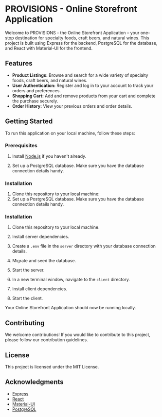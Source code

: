 # PROVISIONS - Online Storefront Application

Welcome to PROVISIONS - the Online Storefront Application – your one-stop destination for specialty foods, craft beers, and natural wines. This project is built using Express for the backend, PostgreSQL for the database, and React with Material-UI for the frontend.

## Features

- **Product Listings:** Browse and search for a wide variety of specialty foods, craft beers, and natural wines.
- **User Authentication:** Register and log in to your account to track your orders and preferences.
- **Shopping Cart:** Add and remove products from your cart and complete the purchase securely.
- **Order History:** View your previous orders and order details.

## Getting Started

To run this application on your local machine, follow these steps:

### Prerequisites

1. Install [Node.js](https://nodejs.org/) if you haven't already.

2. Set up a PostgreSQL database. Make sure you have the database connection details handy.

### Installation

1. Clone this repository to your local machine:
2. Set up a PostgreSQL database. Make sure you have the database connection details handy.

### Installation

1. Clone this repository to your local machine.

2. Install server dependencies.

3. Create a `.env` file in the `server` directory with your database connection details.

4. Migrate and seed the database.

5. Start the server.

6. In a new terminal window, navigate to the `client` directory.

7. Install client dependencies.

8. Start the client.

Your Online Storefront Application should now be running locally.

## Contributing

We welcome contributions! If you would like to contribute to this project, please follow our contribution guidelines.

## License

This project is licensed under the MIT License.

## Acknowledgments

- [Express](https://expressjs.com/)
- [React](https://reactjs.org/)
- [Material-UI](https://material-ui.com/)
- [PostgreSQL](https://www.postgresql.org/)